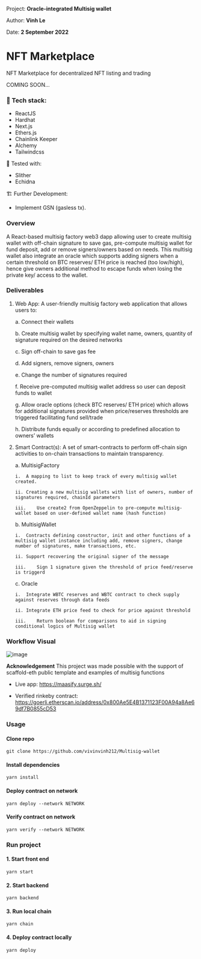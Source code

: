 Project: **Oracle-integrated Multisig wallet**

Author: **Vinh Le**

Date: **2 September 2022**

# NFT Marketplace
 NFT Marketplace for decentralized NFT listing and trading

COMING SOON...

### 🧩 Tech stack:
- ReactJS
- Hardhat 
- Next.js
- Ethers.js
- Chainlink Keeper
- Alchemy
- Tailwindcss

🧪 Tested with:
- Slither
- Echidna


🏗️ Further Development:
- Implement GSN (gasless tx).

### Overview

A React-based multisig factory web3 dapp allowing user to create multisig wallet with off-chain signature to save gas, pre-compute multisig wallet for fund deposit, add or remove signers/owners based on needs. This multisig wallet also integrate an oracle which supports adding signers when a certain threshold on BTC reserves/ ETH price is reached (too low/high), hence give owners additional method to escape funds when losing the private key/ access to the wallet. 


### Deliverables

1.	Web App: A user-friendly multisig factory web application that allows users to:

    a.	Connect their wallets
  
    b.	Create multisig wallet by specifying wallet name, owners, quantity of signature required on the desired networks
  
    c.	Sign off-chain to save gas fee
  
    d.	Add signers, remove signers, owners
  
    e.	Change the number of signatures required
  
    f.	Receive pre-computed multisig wallet address so user can deposit funds to wallet
  
    g.	Allow oracle options (check BTC reserves/ ETH price) which allows for additional signatures provided when price/reserves thresholds are triggered facilitating fund sell/trade 
  
    h.	Distribute funds equally or according to predefined allocation to owners’ wallets
 
2.	Smart Contract(s): A set of smart-contracts to perform off-chain sign activities to on-chain transactions to maintain transparency.

    a.	MultisigFactory
  
        i.	A mapping to list to keep track of every multisig wallet created. 
    
        ii.	Creating a new multisig wallets with list of owners, number of signatures required, chainId parameters
    
        iii.	Use create2 from OpenZeppelin to pre-compute multisig-wallet based on user-defined wallet name (hash function)

    b.	MultisigWallet
  
        i.	Contracts defining constructor, init and other functions of a multisig wallet instance including add, remove signers, change number of signatures, make transactions, etc. 
    
        ii.	Support recovering the original signer of the message
    
        iii.	Sign 1 signature given the threshold of price feed/reserve is triggerd
    
    c.	Oracle
  
        i.	Integrate WBTC reserves and WBTC contract to check supply against reserves through data feeds
    
        ii.	Integrate ETH price feed to check for price against threshold 
    
        iii.	Return boolean for comparisons to aid in signing conditional logics of Multisig wallet


### Workflow Visual

![image](https://user-images.githubusercontent.com/83176944/192600231-b245fc40-dc22-4124-9890-23e0461ce8fb.png)

**Acknowledgement**
This project was made possible with the support of scaffold-eth public template and examples of multisig functions

- Live app: https://maasify.surge.sh/

- Verified rinkeby contract: https://goerli.etherscan.io/address/0x800Ae5E4B1371123F00A94a8Ae69df7B0855cD53

### Usage

#### Clone repo
`git clone https://github.com/vivinvinh212/Multisig-wallet`
#### Install dependencies
`yarn install`
#### Deploy contract on network 
`yarn deploy --network NETWORK`
#### Verify contract on network
`yarn verify --network NETWORK`

### Run project

#### 1. Start front end  
`yarn start`
#### 2. Start backend
`yarn backend`
#### 3. Run local chain
`yarn chain`
#### 4. Deploy contract locally
`yarn deploy`


